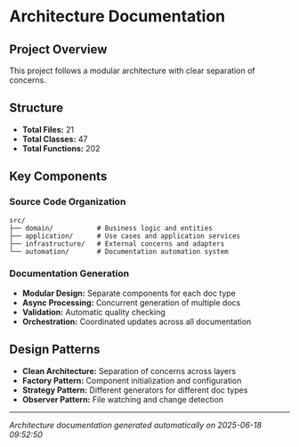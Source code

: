 # Architecture Documentation

## Project Overview

This project follows a modular architecture with clear separation of concerns.

## Structure

- **Total Files:** 21
- **Total Classes:** 47
- **Total Functions:** 202

## Key Components

### Source Code Organization
```
src/
├── domain/           # Business logic and entities
├── application/      # Use cases and application services  
├── infrastructure/   # External concerns and adapters
└── automation/       # Documentation automation system
```

### Documentation Generation
- **Modular Design:** Separate components for each doc type
- **Async Processing:** Concurrent generation of multiple docs
- **Validation:** Automatic quality checking
- **Orchestration:** Coordinated updates across all documentation

## Design Patterns

- **Clean Architecture:** Separation of concerns across layers
- **Factory Pattern:** Component initialization and configuration
- **Strategy Pattern:** Different generators for different doc types
- **Observer Pattern:** File watching and change detection

---

*Architecture documentation generated automatically on 2025-06-18 09:52:50*
